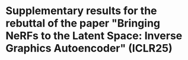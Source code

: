 # Supplementary results for the rebuttal of the paper "Bringing NeRFs to the Latent Space: Inverse Graphics Autoencoder" (ICLR25)
